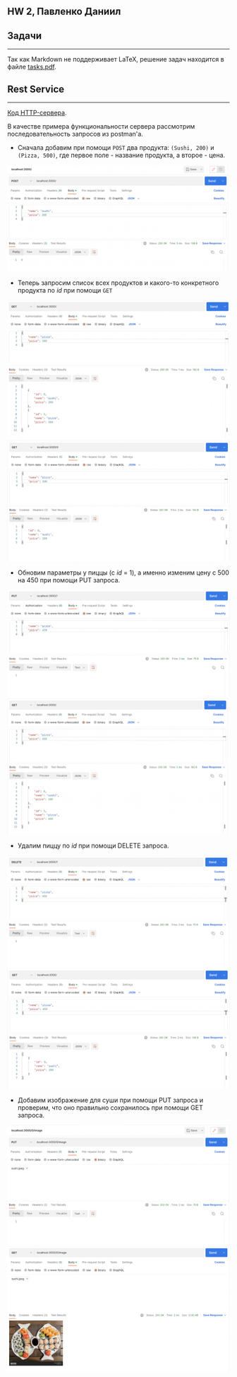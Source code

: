 ## HW 2, Павленко Даниил

## Задачи

------

Так как Markdown не поддерживает LaTeX, решение задач находится в файле [tasks.pdf](tasks.pdf).

## Rest Service

------

[Код HTTP-сервера](server). 

В качестве примера функциональности сервера рассмотрим последовательность запросов из postman'а. 

* Сначала добавим при помощи `POST` два продукта: `(Sushi, 200)` и `(Pizza, 500)`, где первое поле - название продукта, а второе - цена. 

![POST_product](screenshots/POST_product.png)

* Теперь запросим список всех продуктов и какого-то конкретного продукта по *id* при помощи `GET`

![GET_all](screenshots/GET_all.png)
![GET_product](screenshots/GET_product.png)

* Обновим параметры у пиццы (с *id* = 1), а именно изменим цену с 500 на 450 при помощи PUT запроса. 

![PUT_product](screenshots/PUT_product.png)
![PUT_proof](screenshots/PUT_proof.png)

* Удалим пиццу по *id* при помощи DELETE запроса. 

![DELETE_product](screenshots/DELETE_product.png)
![DELETE_proof](screenshots/DELETE_proof.png)

* Добавим изображение для суши при помощи PUT запроса и проверим, что оно правильно сохранилось при помощи GET запроса. 

![PUT_image](screenshots/PUT_image.png)
![GET_image](screenshots/GET_image.png)




